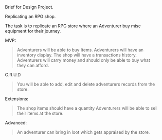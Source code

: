 Brief for Design Project. 

Replicating an RPG shop. 

The task is to replicate an RPG store where an Adventurer buy misc equipment for their journey. 

MVP: 

> Adventurers will be able to buy Items. 
> Adventurers will have an inventory display. 
> The shop will have a transactions history.
> Adventurers will carry money and should only be able to buy what they can afford. 

C.R.U.D

> You will be able to add, edit and delete adventurers records from the store.  

Extensions:
> The shop items should have a quantity
> Adventurers will be able to sell their items at the store.

Advanced: 
> An adventurer can bring in loot which gets appraised by the store. 

